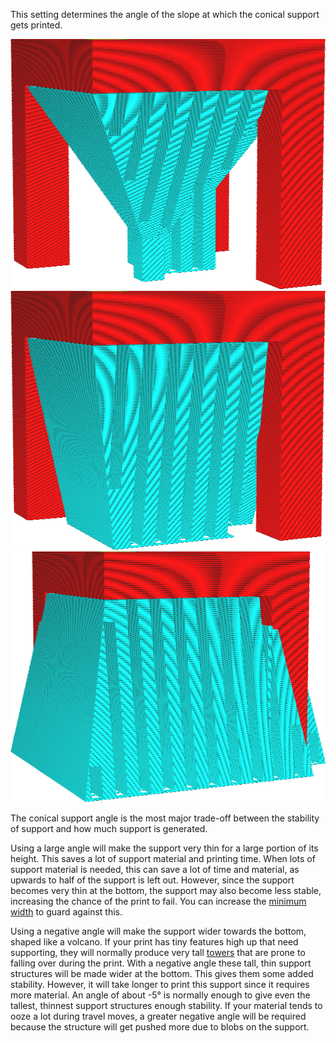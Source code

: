 This setting determines the angle of the slope at which the conical support gets printed.

![An angle of 30 degrees](../images/support_conical_enabled.png)
![An angle of 10 degrees](../images/support_conical_angle_10.png)
![An angle of -10 degrees, causing the base to be wider](../images/support_conical_angle_neg10.png)

The conical support angle is the most major trade-off between the stability of support and how much support is generated.

Using a large angle will make the support very thin for a large portion of its height. This saves a lot of support material and printing time. When lots of support material is needed, this can save a lot of time and material, as upwards to half of the support is left out. However, since the support becomes very thin at the bottom, the support may also become less stable, increasing the chance of the print to fail. You can increase the [minimum width](support_conical_min_width.md) to guard against this.

Using a negative angle will make the support wider towards the bottom, shaped like a volcano. If your print has tiny features high up that need supporting, they will normally produce very tall [towers](support_use_towers.md) that are prone to falling over during the print. With a negative angle these tall, thin support structures will be made wider at the bottom. This gives them some added stability. However, it will take longer to print this support since it requires more material. An angle of about -5° is normally enough to give even the tallest, thinnest support structures enough stability. If your material tends to ooze a lot during travel moves, a greater negative angle will be required because the structure will get pushed more due to blobs on the support.